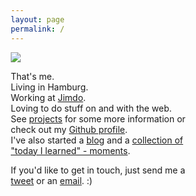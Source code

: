 ```yaml
---
layout: page
permalink: /
---
```

<style>
* {
  box-sizing: border-box;
}

</style>

<div style="display:flex; flex-wrap: wrap;">
  <div style="width: 30%; min-width: 150px;padding-right: 10px;">
  <img src="https://image.jimcdn.com/app/cms/image/transf/dimension=353x10000:format=jpg/path/se42d1516dcb4082b/image/i82099e71ca6855b7/version/1472761417/image.jpg" />
  </div>
  <div style="width: 70%;">
  <p>That's me. <br />
Living in Hamburg. <br />
Working at <a href="http://jimdo.com">Jimdo</a>. <br />
Loving to do stuff on and with the web. See <a href="/projects/">projects</a> for some more information or check out my <a href="https://github.com/robin-drexler/" title="https://github.com/robin-drexler/">Github profile</a>. <br />
I've also started a <a href="/blog/" title="Blog">blog</a> and a <a href="http://robin-drexler.github.io/til/" title="http://robin-drexler.github.io/til/">collection of "today I learned" - moments</a>.  </p>

<p>If you'd like to get in touch, just send me a <a href="https://twitter.com/RobinDrexler" title="https://twitter.com/RobinDrexler">tweet</a> or an <a href="mailto:drexler.robin+frompage@gmail.com" title="drexler.robin+frompage@gmail.com">email</a>. :)</p>
  </div>
</div>
